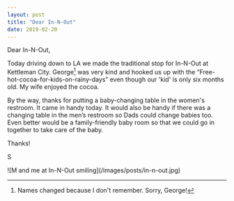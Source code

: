 ```yaml
---
layout: post
title: "Dear In-N-Out"
date: 2019-02-20
---
```


Dear In-N-Out,

Today driving down to LA we made the traditional stop for In-N-Out at Kettleman City. George[^1] was very kind and hooked us up with the “Free-hot-cocoa-for-kids-on-rainy-days” even though our 'kid' is only six months old. My wife enjoyed the cocoa.

By the way, thanks for putting a baby-changing table in the women's restroom. It came in handy today. It would also be handy if there was a changing table in the men’s restroom so Dads could change babies too. Even better would be a family-friendly baby room so that we could go in together to take care of the baby.

Thanks!

S

<span class="image fit">
![M and me at In-N-Out smiling](/images/posts/in-n-out.jpg)
</span>

[^1]: Names changed because I don't remember. Sorry, George!
